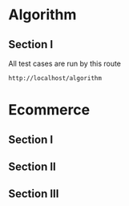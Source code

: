 # Algorithm
## Section I

All test cases are run by this route
```text
http://localhost/algorithm
```

# Ecommerce
## Section I

## Section II

## Section III
